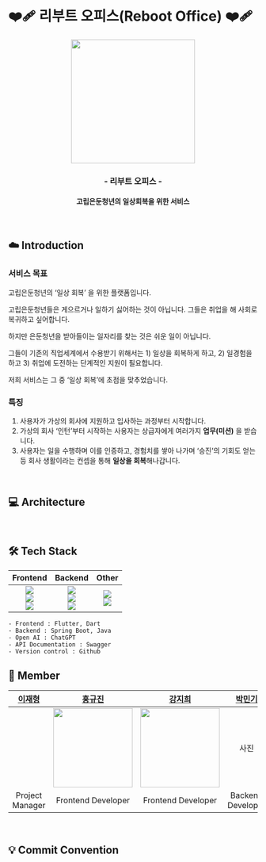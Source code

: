 # ❤️‍🩹 리부트 오피스(Reboot Office) ❤️‍🩹
<div align="center">
<img src="https://github.com/user-attachments/assets/fdb8a902-826a-4ce6-93d2-2a6d563807b2" width="250" height="250" />
<br>

### - 리부트 오피스 -
#### 고립은둔청년의 일상회복을 위한 서비스
<br>
</div>

## ☁️ Introduction

### 서비스 목표
고립은둔청년의 ‘일상 회복’ 을 위한 플랫폼입니다.

고립은둔청년들은 게으르거나 일하기 싫어하는 것이 아닙니다. 그들은 취업을 해 사회로 복귀하고 싶어합니다. 

하지만 은둔청년을 받아들이는 일자리를 찾는 것은 쉬운 일이 아닙니다.

그들이 기존의 직업세계에서 수용받기 위해서는 1) 일상을 회복하게 하고, 2) 일경험을 하고 3) 취업에 도전하는 단계적인 지원이 필요합니다.

저희 서비스는 그 중 ‘일상 회복’에 초점을 맞추었습니다.

### 특징
1. 사용자가 가상의 회사에 지원하고 입사하는 과정부터 시작합니다.
2. 가상의 회사 ‘인턴’부터 시작하는 사용자는 상급자에게 여러가지 **업무(미션)** 을 받습니다.
3. 사용자는 일을 수행하며 이를 인증하고, 경험치를 쌓아 나가며 ‘승진’의 기회도 얻는 등 회사 생활이라는 컨셉을 통해 **일상을 회복**해나갑니다.

<br>

## 💻 Architecture

<br>

## 🛠️ Tech Stack
| Frontend | Backend | Other |
|:---:|:---:|:---:|
| <img src="https://img.shields.io/badge/flutter-02569B?style=flat-square&logo=Flutter&logoColor=white"/><br><img src="https://img.shields.io/badge/dart-0175C2?style=flat-square&logo=Dart&logoColor=white"/><br><img src="https://img.shields.io/badge/getx-8A2BE2?style=flat-square&logo=getx&logoColor=white"/> | <img src="https://img.shields.io/badge/springboot-6DB33F?style=flat-square&logo=springboot&logoColor=white"/><br><img src="https://img.shields.io/badge/java-007396?style=flat-square&logoColor=white"/><br><img src="https://img.shields.io/badge/chatGPT-74aa9c?style=flat-square&logo=openai&logoColor=white"/> | <img src="https://img.shields.io/badge/github-181717?style=flat-square&logo=github&logoColor=white"/><br><img src="https://img.shields.io/badge/swagger-85EA2D?style=flat-square&logo=swagger&logoColor=white"/> |

    - Frontend : Flutter, Dart
    - Backend : Spring Boot, Java
    - Open AI : ChatGPT
    - API Documentation : Swagger
    - Version control : Github


## 👥 Member
| [이재형](https://github.com/jaehyung-99) | [홍규진](https://github.com/Kyujenius) | [강지희](https://github.com/jhk3261) | [박민기](https://github.com/park20011029) | [정연재](https://github.com/zzangjyj0818) | [이희균](https://github.com/nuykeeh) |
|:---:|:---:|:---:|:---:|:---:|:---:|
|  | <img src="https://github.com/user-attachments/assets/4a161458-24cc-47ec-b34f-69798409aab6" width="160"/> | <img src="https://github.com/user-attachments/assets/d95db638-eabc-4c7b-957e-7208d3193324" width="160"/> | 사진 | 사진 | <img src="https://github.com/user-attachments/assets/4a56793e-2bc5-49f2-b941-358e3044e0df" width="160"/> |
| Project Manager | Frontend Developer | Frontend Developer | Backend Developer | Backend Developer | Designer |

<br>

## 💡 Commit Convention
